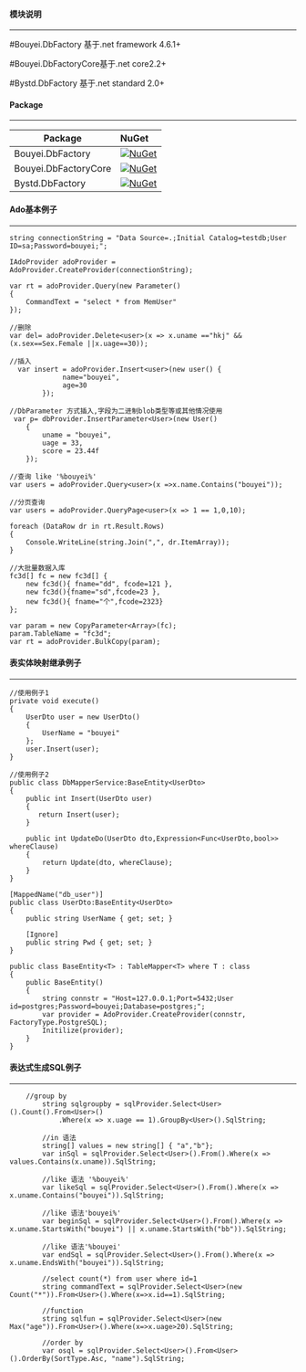 #### 模块说明
---

#Bouyei.DbFactory 基于.net framework 4.6.1+

#Bouyei.DbFactoryCore基于.net core2.2+

#Bystd.DbFactory 基于.net standard 2.0+

#### Package
---

Package  | NuGet 
-------- | :------------ 
Bouyei.DbFactory | [![NuGet](https://img.shields.io/nuget/v/Bouyei.DbFactory.svg)](https://www.nuget.org/packages/Bouyei.DbFactory)
Bouyei.DbFactoryCore | [![NuGet](https://img.shields.io/nuget/v/Bouyei.DbFactoryCore.svg)](https://www.nuget.org/packages/Bouyei.DbFactoryCore)
Bystd.DbFactory	| [![NuGet](https://img.shields.io/nuget/v/Bystd.DbFactory.svg)](https://www.nuget.org/packages/Bystd.DbFactory)

#### Ado基本例子
---
 
	string connectionString = "Data Source=.;Initial Catalog=testdb;User ID=sa;Password=bouyei;";

	IAdoProvider adoProvider = AdoProvider.CreateProvider(connectionString);

	var rt = adoProvider.Query(new Parameter()
	{
		CommandText = "select * from MemUser"
	});

	//删除
	var del= adoProvider.Delete<user>(x => x.uname =="hkj" && (x.sex==Sex.Female ||x.uage==30));

	//插入
	  var insert = adoProvider.Insert<user>(new user() {
                 name="bouyei",
                 age=30
            });

    //DbParameter 方式插入,字段为二进制blob类型等或其他情况使用
     var p= dbProvider.InsertParameter<User>(new User()
        {
            uname = "bouyei",
            uage = 33,
            score = 23.44f
        });

	//查询 like '%bouyei%'
	var users = adoProvider.Query<user>(x =>x.name.Contains("bouyei"));

    //分页查询
	var users = adoProvider.QueryPage<user>(x => 1 == 1,0,10);

	foreach (DataRow dr in rt.Result.Rows)
	{
		Console.WriteLine(string.Join(",", dr.ItemArray));
	}

    //大批量数据入库
    fc3d[] fc = new fc3d[] {
        new fc3d(){ fname="dd", fcode=121 },
        new fc3d(){fname="sd",fcode=23 },
        new fc3d(){ fname="个",fcode=2323}
    };

    var param = new CopyParameter<Array>(fc);
    param.TableName = "fc3d";
    var rt = adoProvider.BulkCopy(param);

#### 表实体映射继承例子
---

    //使用例子1
    private void execute()
    {
        UserDto user = new UserDto()
        {
            UserName = "bouyei"
        };
        user.Insert(user);
    }

    //使用例子2
    public class DbMapperService:BaseEntity<UserDto>
    {
        public int Insert(UserDto user)
        {
           return Insert(user);
        }

        public int UpdateDo(UserDto dto,Expression<Func<UserDto,bool>> whereClause)
        {
            return Update(dto, whereClause);
        }
    }

    [MappedName("db_user")]
    public class UserDto:BaseEntity<UserDto>
    {
        public string UserName { get; set; }

        [Ignore]
        public string Pwd { get; set; }
    }

    public class BaseEntity<T> : TableMapper<T> where T : class
    {
        public BaseEntity()
        {
            string connstr = "Host=127.0.0.1;Port=5432;User id=postgres;Password=bouyei;Database=postgres;";
            var provider = AdoProvider.CreateProvider(connstr, FactoryType.PostgreSQL);
            Initilize(provider);
        }
    }

#### 表达式生成SQL例子
---

        //group by 
            string sqlgroupby = sqlProvider.Select<User>().Count().From<User>()
                .Where(x => x.uage == 1).GroupBy<User>().SqlString;

            //in 语法
            string[] values = new string[] { "a","b"};
            var inSql = sqlProvider.Select<User>().From().Where(x => values.Contains(x.uname)).SqlString;

            //like 语法 '%bouyei%'
            var likeSql = sqlProvider.Select<User>().From().Where(x => x.uname.Contains("bouyei")).SqlString;

            //like 语法'bouyei%'
            var beginSql = sqlProvider.Select<User>().From().Where(x => x.uname.StartsWith("bouyei") || x.uname.StartsWith("bb")).SqlString;

            //like 语法'%bouyei'
            var endSql = sqlProvider.Select<User>().From().Where(x => x.uname.EndsWith("bouyei")).SqlString;

            //select count(*) from user where id=1
            string commandText = sqlProvider.Select<User>(new Count("*")).From<User>().Where(x=>x.id==1).SqlString;

            //function 
            string sqlfun = sqlProvider.Select<User>(new Max("age")).From<User>().Where(x=>x.uage>20).SqlString;

            //order by
            var osql = sqlProvider.Select<User>().From<User>().OrderBy(SortType.Asc, "name").SqlString;